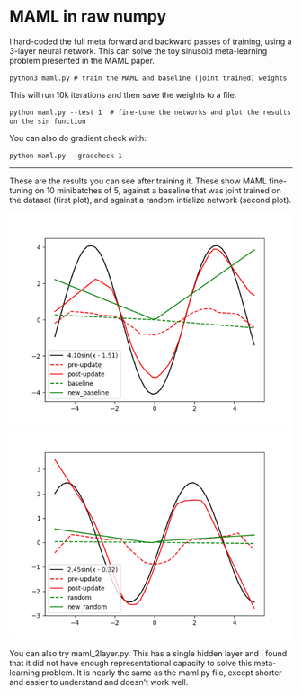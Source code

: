 # MAML in raw numpy

I hard-coded the full meta forward and backward passes of training, using a 3-layer neural
network.  This can solve the toy sinusoid meta-learning problem presented in the 
MAML paper.



```
python3 maml.py # train the MAML and baseline (joint trained) weights
```

This will run 10k iterations and then save the weights to a file.


```
python maml.py --test 1  # fine-tune the networks and plot the results on the sin function
```


You can also do gradient check with:

```
python maml.py --gradcheck 1  
```


----

These are the results you can see after training it.  These show MAML
fine-tuning on 10 minibatches of 5, against a baseline that was joint
trained on the dataset (first plot), and against a random intialize
network (second plot).

![numpy MAML sinusoid baseline](/assets/numpy/maml_baseline.png)
![numpy MAML sinusoid random](/assets/numpy/maml_random.png)



You can also try maml_2layer.py.  This has a single hidden layer and I found that 
it did not have enough representational capacity to solve this meta-learning
problem.  It is nearly the same as the maml.py file, except shorter and easier
to understand and doesn't work well.

